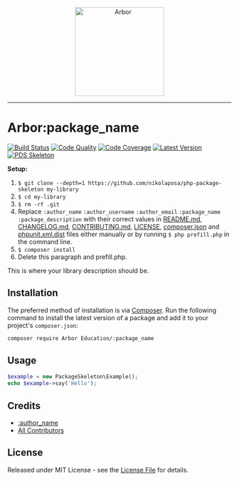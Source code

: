 <p align="center">
  <img src="http://novaiskra.com/sites/default/files/profilslika/arbor_circles.png" alt="Arbor" width="200px" />
</p>

---

# Arbor\:package_name

[![Build Status][ico-build]][link-build]
[![Code Quality][ico-code-quality]][link-code-quality]
[![Code Coverage][ico-code-coverage]][link-code-coverage]
[![Latest Version][ico-version]][link-packagist]
[![PDS Skeleton][ico-pds]][link-pds]

**Setup:** 

1. `$ git clone --depth=1 https://github.com/nikolaposa/php-package-skeleton my-library`
1. `$ cd my-library`
1. `$ rm -rf .git`
1. Replace ```:author_name``` ```:author_username``` ```:author_email``` ```:package_name``` ```:package_description``` with their correct values in [README.md](README.md), [CHANGELOG.md](CHANGELOG.md), [CONTRIBUTING.md](CONTRIBUTING.md), [LICENSE](LICENSE), [composer.json](composer.json) and [phpunit.xml.dist](phpunit.xml.dist) files either manually or by running `$ php prefill.php` in the command line.
1. `$ composer install`
1. Delete this paragraph and prefill.php.

This is where your library description should be.

## Installation

The preferred method of installation is via [Composer](http://getcomposer.org/). Run the following command to install the latest version of a package and add it to your project's `composer.json`:

```bash
composer require Arbor Education/:package_name
```

## Usage

``` php
$example = new PackageSkeleton\Example();
echo $example->say('Hello');
```

## Credits

- [:author_name][link-author]
- [All Contributors][link-contributors]

## License

Released under MIT License - see the [License File](LICENSE) for details.


[ico-version]: https://img.shields.io/packagist/v/arbor-education/:package_name.svg
[ico-build]: https://travis-ci.org/arbor-education/:package_name.svg?branch=master
[ico-code-coverage]: https://img.shields.io/scrutinizer/coverage/g/arbor-education/:package_name.svg
[ico-code-quality]: https://img.shields.io/scrutinizer/g/arbor-education/:package_name.svg
[ico-pds]: https://img.shields.io/badge/pds-skeleton-blue.svg

[link-packagist]: https://packagist.org/packages/arbor-education/:package_name
[link-build]: https://travis-ci.org/arbor-education/:package_name
[link-code-coverage]: https://scrutinizer-ci.com/g/arbor-education/:package_name/code-structure
[link-code-quality]: https://scrutinizer-ci.com/g/arbor-education/:package_name
[link-pds]: https://github.com/php-pds/skeleton
[link-author]: https://github.com/:author_username
[link-contributors]: ../../contributors
